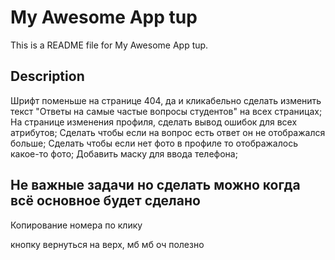 # My Awesome App tup

This is a README file for My Awesome App tup. 

## Description

Шрифт поменьше на странице 404, да и кликабельно сделать
изменить текст "Ответы на самые частые вопросы студентов" на всех страницах;
На странице изменения профиля, сделать вывод ошибок для всех атрибутов;
Сделать чтобы если на вопрос есть ответ он не отображался больше;
Сделать чтобы если нет фото в профиле то отображалось какое-то фото;
Добавить маску для ввода телефона;


## Не важные задачи но сделать можно когда всё основное будет сделано

Копирование номера по клику

кнопку вернуться на верх, мб мб оч полезно